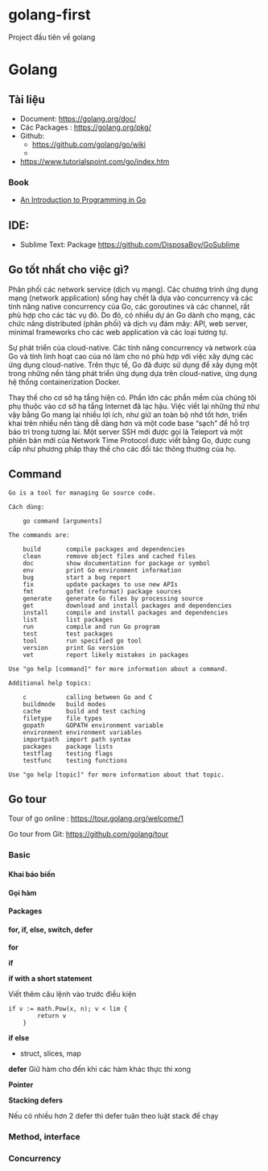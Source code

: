 # golang-first
Project đầu tiên về golang

# Golang

## Tài liệu
* Document: https://golang.org/doc/
* Các Packages : https://golang.org/pkg/
* Github: 
    - https://github.com/golang/go/wiki
    - 
* https://www.tutorialspoint.com/go/index.htm

### Book
* [An Introduction to Programming in Go](http://www.golang-book.com/books/intro)

## IDE: 
* Sublime Text: Package https://github.com/DisposaBoy/GoSublime

## Go tốt nhất cho việc gì?

Phân phối các network service (dịch vụ mạng). Các chương trình ứng dụng mạng (network application) sống hay chết là dựa vào concurrency và các tính năng native concurrency của Go, các goroutines và các channel, rất phù hợp cho các tác vụ đó. Do đó, có nhiều dự án Go dành cho mạng, các chức năng distributed (phân phối) và dịch vụ đám mây: API, web server, minimal frameworks cho các web application và các loại tương tự.

Sự phát triển của cloud-native. Các tính năng concurrency và network của Go và tính linh hoạt cao của nó làm cho nó phù hợp với việc xây dựng các ứng dụng cloud-native. Trên thực tế, Go đã được sử dụng để xây dựng một trong những nền tảng phát triển ứng dụng dựa trên cloud-native, ứng dụng hệ thống containerization Docker.

Thay thế cho cơ sở hạ tầng hiện có. Phần lớn các phần mềm của chúng tôi phụ thuộc vào cơ sở hạ tầng Internet đã lạc hậu. Việc viết lại những thứ như vậy bằng Go mang lại nhiều lợi ích, như giữ an toàn bộ nhớ tốt hơn, triển khai trên nhiều nền tảng dễ dàng hơn và một code base “sạch” để hỗ trợ bảo trì trong tương lai. Một server SSH mới được gọi là Teleport và một phiên bản mới của Network Time Protocol được viết bằng Go, được cung cấp như phương pháp thay thế cho các đối tác thông thường của họ.

## Command 

```
Go is a tool for managing Go source code.

Cách dùng:

    go command [arguments]

The commands are:

    build       compile packages and dependencies
    clean       remove object files and cached files
    doc         show documentation for package or symbol
    env         print Go environment information
    bug         start a bug report
    fix         update packages to use new APIs
    fmt         gofmt (reformat) package sources
    generate    generate Go files by processing source
    get         download and install packages and dependencies
    install     compile and install packages and dependencies
    list        list packages
    run         compile and run Go program
    test        test packages
    tool        run specified go tool
    version     print Go version
    vet         report likely mistakes in packages

Use "go help [command]" for more information about a command.

Additional help topics:

    c           calling between Go and C
    buildmode   build modes
    cache       build and test caching
    filetype    file types
    gopath      GOPATH environment variable
    environment environment variables
    importpath  import path syntax
    packages    package lists
    testflag    testing flags
    testfunc    testing functions

Use "go help [topic]" for more information about that topic.
```

## Go tour

Tour of go online : https://tour.golang.org/welcome/1
 
Go tour from Git: https://github.com/golang/tour

### Basic

#### Khai báo biến 
#### Gọi hàm 
#### Packages

#### for, if, else, switch, defer

**for**

**if**

**if with a short statement**

Viết thêm câu lệnh vào trước điều kiện
    
```
if v := math.Pow(x, n); v < lim {
        return v
    }
```
  

**if else**
* struct, slices, map

**defer**
Giữ hàm cho đến khi các hàm khác thực thi xong

**Pointer**

**Stacking defers**

Nếu có nhiều hơn 2 defer thì defer tuân theo luật stack để chạy 

### Method, interface

### Concurrency
